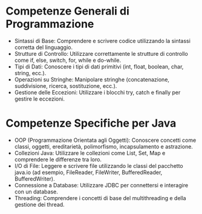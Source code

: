 # Competenze Generali di Programmazione

- Sintassi di Base: Comprendere e scrivere codice utilizzando la sintassi corretta del linguaggio.
- Strutture di Controllo: Utilizzare correttamente le strutture di controllo come if, else, switch, for, while e do-while.
- Tipi di Dati: Conoscere i tipi di dati primitivi (int, float, boolean, char, string, ecc.).
- Operazioni su Stringhe: Manipolare stringhe (concatenazione, suddivisione, ricerca, sostituzione, ecc.).
- Gestione delle Eccezioni: Utilizzare i blocchi try, catch e finally per gestire le eccezioni.

# Competenze Specifiche per Java

- OOP (Programmazione Orientata agli Oggetti): Conoscere concetti come classi, oggetti, ereditarietà, polimorfismo, incapsulamento e astrazione.
- Collezioni Java: Utilizzare le collezioni come List, Set, Map e comprendere le differenze tra loro.
- I/O di File: Leggere e scrivere file utilizzando le classi del pacchetto java.io (ad esempio, FileReader, FileWriter, BufferedReader, BufferedWriter).
- Connessione a Database: Utilizzare JDBC per connettersi e interagire con un database.
- Threading: Comprendere i concetti di base del multithreading e della gestione dei thread.